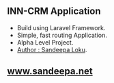 ## INN-CRM Application

- Build using Laravel Framework.
- Simple, fast routing Application.
- Alpha Level Project.
- [Author : Sandeepa Loku](http://sandeepa.net).

## www.sandeepa.net